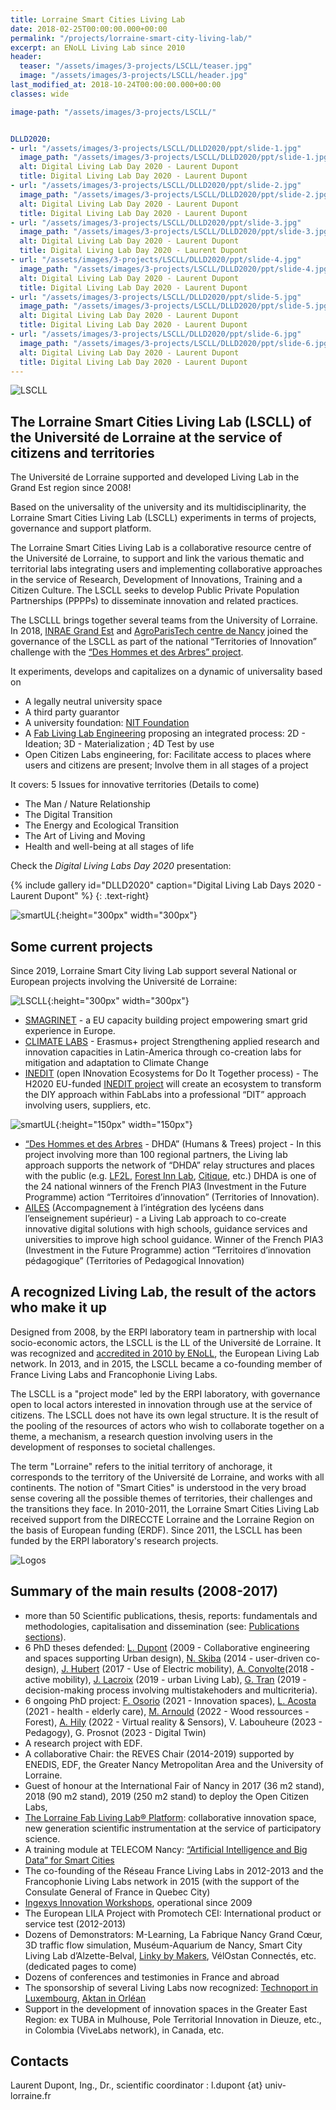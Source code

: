 ```yaml
---
title: Lorraine Smart Cities Living Lab
date: 2018-02-25T00:00:00.000+00:00
permalink: "/projects/lorraine-smart-city-living-lab/"
excerpt: an ENoLL Living Lab since 2010
header:
  teaser: "/assets/images/3-projects/LSCLL/teaser.jpg"
  image: "/assets/images/3-projects/LSCLL/header.jpg"
last_modified_at: 2018-10-24T00:00:00.000+00:00
classes: wide

image-path: "/assets/images/3-projects/LSCLL/"


DLLD2020:
- url: "/assets/images/3-projects/LSCLL/DLLD2020/ppt/slide-1.jpg"
  image_path: "/assets/images/3-projects/LSCLL/DLLD2020/ppt/slide-1.jpg"
  alt: Digital Living Lab Day 2020 - Laurent Dupont
  title: Digital Living Lab Day 2020 - Laurent Dupont
- url: "/assets/images/3-projects/LSCLL/DLLD2020/ppt/slide-2.jpg"
  image_path: "/assets/images/3-projects/LSCLL/DLLD2020/ppt/slide-2.jpg"
  alt: Digital Living Lab Day 2020 - Laurent Dupont
  title: Digital Living Lab Day 2020 - Laurent Dupont
- url: "/assets/images/3-projects/LSCLL/DLLD2020/ppt/slide-3.jpg"
  image_path: "/assets/images/3-projects/LSCLL/DLLD2020/ppt/slide-3.jpg"
  alt: Digital Living Lab Day 2020 - Laurent Dupont
  title: Digital Living Lab Day 2020 - Laurent Dupont
- url: "/assets/images/3-projects/LSCLL/DLLD2020/ppt/slide-4.jpg"
  image_path: "/assets/images/3-projects/LSCLL/DLLD2020/ppt/slide-4.jpg"
  alt: Digital Living Lab Day 2020 - Laurent Dupont
  title: Digital Living Lab Day 2020 - Laurent Dupont
- url: "/assets/images/3-projects/LSCLL/DLLD2020/ppt/slide-5.jpg"
  image_path: "/assets/images/3-projects/LSCLL/DLLD2020/ppt/slide-5.jpg"
  alt: Digital Living Lab Day 2020 - Laurent Dupont
  title: Digital Living Lab Day 2020 - Laurent Dupont
- url: "/assets/images/3-projects/LSCLL/DLLD2020/ppt/slide-6.jpg"
  image_path: "/assets/images/3-projects/LSCLL/DLLD2020/ppt/slide-6.jpg"
  alt: Digital Living Lab Day 2020 - Laurent Dupont
  title: Digital Living Lab Day 2020 - Laurent Dupont        
---
```

![LSCLL](/assets/images/3-projects/LSCLL/bandeau.png)

## The Lorraine Smart Cities Living Lab (LSCLL) of the Université de Lorraine at the service of citizens and territories

The Université de Lorraine supported and developed Living Lab in the Grand Est region since 2008!

Based on the universality of the university and its multidisciplinarity, the Lorraine Smart Cities Living Lab (LSCLL) experiments in terms of projects, governance and support platform.

The Lorraine Smart Cities Living Lab is a collaborative resource centre of the Université de Lorraine, to support and link the various thematic and territorial labs integrating users and implementing collaborative approaches in the service of Research, Development of Innovations, Training and a Citizen Culture. The LSCLL seeks to develop Public Private Population Partnerships (PPPPs) to disseminate innovation and related practices.

The LSCLLL brings together several teams from the University of Lorraine. In 2018, [INRAE Grand Est](https://www.inrae.fr/centres/grand-est-nancy) and [AgroParisTech centre de Nancy](http://www2.agroparistech.fr/Centre-de-Nancy-733.html) joined the governance of the LSCLL as part of the national “Territories of Innovation” challenge with the [“Des Hommes et des Arbres” project](https://www.deshommesetdesarbres.org/).

It experiments, develops and capitalizes on a dynamic of universality based on

* A legally neutral university space
* A third party guarantor
* A university foundation: [NIT Foundation](http://fondation-nit.univ-lorraine.fr/)
* A [Fab Living Lab Engineering](http://lf2l.fr/concept/) proposing an integrated process: 2D - Ideation; 3D - Materialization ; 4D Test by use
* Open Citizen Labs engineering, for: Facilitate access to places where users and citizens are present; Involve them in all stages of a project

It covers: 5 Issues for innovative territories (Details to come)

* The Man / Nature Relationship
* The Digital Transition
* The Energy and Ecological Transition
* The Art of Living and Moving
* Health and well-being at all stages of life

Check the *Digital Living Labs Day 2020* presentation:

{% include gallery  id="DLLD2020" caption="Digital Living Lab Days 2020 - Laurent Dupont" %} {: .text-right}

![smartUL](/assets/images/3-projects/LSCLL/smartUL.png){:height="300px" width="300px"}

## Some current projects

Since 2019, Lorraine Smart City living Lab support several National or European projects involving the Université de Lorraine:

![LSCLL](/assets/images/3-projects/LSCLL/eu.png){:height="300px" width="300px"}

* [SMAGRINET](https://www.smagrinet.eu/) - a EU capacity building project empowering smart grid experience in Europe.
* [CLIMATE LABS](https://erpi.univ-lorraine.fr/projects/Climatelabs/) - Erasmus+ project Strengthening applied research and innovation capacities in Latin-America through co-creation labs for mitigation and adaptation to Climate Change
* [INEDIT](https://erpi.univ-lorraine.fr/projects/INEDIT/) (open INnovation Ecosystems for Do It Together process) - The H2020 EU-funded [INEDIT project](https://www.inedit-project.eu/project/) will create an ecosystem to transform the DIY approach within FabLabs into a professional “DIT” approach involving users, suppliers, etc.

![smartUL](/assets/images/3-projects/LSCLL/marianne.png){:height="150px" width="150px"}

* [“Des Hommes et des Arbres](https://www.deshommesetdesarbres.org/) - DHDA” (Humans & Trees) project - In this project involving more than 100 regional partners, the Living lab approach supports the network of “DHDA” relay structures and places with the public (e.g. [LF2L](http://lf2l.fr/), [Forest Inn Lab](https://factuel.univ-lorraine.fr/node/13837), [Citique](https://www.citique.fr/), etc.) DHDA is one of the 24 national winners of the French PIA3 (Investment in the Future Programme) action “Territoires d’innovation” (Territories of Innovation).
* [AILES](https://erpi.univ-lorraine.fr/projects/Ailes/) (Accompagnement à l’intégration des lycéens dans l’enseignement supérieur) - a Living Lab approach to co-create innovative digital solutions with high schools, guidance services and universities to improve high school guidance. Winner of the French PIA3 (Investment in the Future Programme) action “Territoires d’innovation pédagogique” (Territories of Pedagogical Innovation)

## A recognized Living Lab, the result of the actors who make it up

Designed from 2008, by the ERPI laboratory team in partnership with local socio-economic actors, the LSCLL is the LL of the Université de Lorraine. It was recognized and [accredited in 2010 by ENoLL](https://enoll.org/network/living-labs/?livinglab=lorraine-smart-cities-living-lab), the European Living Lab network. In 2013, and in 2015, the LSCLL became a co-founding member of France Living Labs and Francophonie Living Labs.

The LSCLL is a "project mode" led by the ERPI laboratory, with governance open to local actors interested in innovation through use at the service of citizens. The LSCLL does not have its own legal structure. It is the result of the pooling of the resources of actors who wish to collaborate together on a theme, a mechanism, a research question involving users in the development of responses to societal challenges.

The term "Lorraine" refers to the initial territory of anchorage, it corresponds to the territory of the Université de Lorraine, and works with all continents.
The notion of "Smart Cities" is understood in the very broad sense covering all the possible themes of territories, their challenges and the transitions they face.
In 2010-2011, the Lorraine Smart Cities Living Lab received support from the DIRECCTE Lorraine and the Lorraine Region on the basis of European funding (ERDF). Since 2011, the LSCLL has been funded by the ERPI laboratory's research projects.

![Logos](/assets/images/3-projects/LSCLL/bandeaulogo.png)

## Summary of the main results (2008-2017)

* more than 50 Scientific publications, thesis, reports: fundamentals and methodologies, capitalisation and dissemination (see: [Publications sections](http://lf2l.fr/publications/)).
* 6 PhD theses defended: [L. Dupont](http://www.theses.fr/2009INPL069N) (2009 - Collaborative engineering and spaces supporting Urban design), [N. Skiba](http://www.theses.fr/2014LORR0027) (2014 - user-driven co-design), [J. Hubert](http://www.theses.fr/2017LORR0083) (2017 - Use of Electric mobility), [A. Convolte](http://www.theses.fr/2018LORR0243)(2018 - active mobility), [J. Lacroix](http://www.theses.fr/2019LORR0185) (2019 - urban Living Lab), [G. Tran](http://www.theses.fr/2019LORR0168) (2019 - decision-making process involving multistakehoders and multicriteria).
* 6 ongoing PhD project: [F. Osorio](https://erpi.univ-lorraine.fr/people/Ferney-Osorio/) (2021 - Innovation spaces), [L. Acosta](https://erpi.univ-lorraine.fr/people/Linda-Acosta/) (2021 - health - elderly care), [M. Arnould](https://erpi.univ-lorraine.fr/people/Maxence-Arnould/) (2022 - Wood ressources - Forest), [A. Hily](https://erpi.univ-lorraine.fr/people/Anaelle-Hily/) (2022 - Virtual reality & Sensors), V. Labouheure (2023 - Pedagogy), G. Prosnot (2023 - Digital Twin)
* A research project with EDF.
* A collaborative Chair: the REVES Chair (2014-2019) supported by ENEDIS, EDF, the Greater Nancy Metropolitan Area and the University of Lorraine.
* Guest of honour at the International Fair of Nancy in 2017 (36 m2 stand), 2018 (90 m2 stand), 2019 (250 m2 stand) to deploy the Open Citizen Labs,
* [The Lorraine Fab Living Lab® Platform](https://www.lf2l.fr): collaborative innovation space, new generation scientific instrumentation at the service of participatory science.
* A training module at TELECOM Nancy: [“Artificial Intelligence and Big Data” for Smart Cities ](http://iamd-mom.telecomnancy.univ-lorraine.fr/)
* The co-founding of the Réseau France Living Labs in 2012-2013 and the Francophonie Living Labs network in 2015 (with the support of the Consulate General of France in Quebec City)
* [Ingexys Innovation Workshops](http://masterprojter.wixsite.com/lesaiu), operational since 2009
* The European LILA Project with Promotech CEI: International product or service test (2012-2013)
* Dozens of Demonstrators: M-Learning, La Fabrique Nancy Grand Cœur, 3D traffic flow simulation, Muséum-Aquarium de Nancy, Smart City Living Lab d’Alzette-Belval, [Linky by Makers](http://linkybymakers.fr/in-english/), VélOstan Connectés, etc. (dedicated pages to come)
* Dozens of conferences and testimonies in France and abroad
* The sponsorship of several Living Labs now recognized: [Technoport in Luxembourg](https://enoll.org/network/living-labs/?livinglab=technoport-living-lab-luxembourg), [Aktan in Orléan](https://aktan.fr/living-lab/)
* Support in the development of innovation spaces in the Greater East Region: ex TUBA in Mulhouse, Pole Territorial Innovation in Dieuze, etc., in Colombia (ViveLabs network), in Canada, etc.

## Contacts

Laurent Dupont, Ing., Dr., scientific coordinator : l.dupont {at} univ-lorraine.fr
